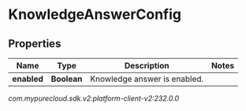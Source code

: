 # KnowledgeAnswerConfig


## Properties

| Name | Type | Description | Notes |
| ------------ | ------------- | ------------- | ------------- |
| **enabled** | **Boolean** | Knowledge answer is enabled. |  |




_com.mypurecloud.sdk.v2:platform-client-v2:232.0.0_
